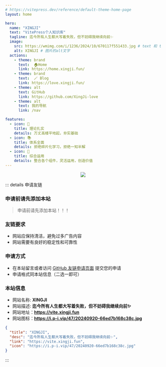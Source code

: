 ```yaml
---
# https://vitepress.dev/reference/default-theme-home-page
layout: home

hero:
  name: "XINGJI"
  text: "VitePress个人知识库"
  tagline: 迄今所有人生都大写着失败，但不妨碍我继续向前✨
  image:
    src: https://wmimg.com/i/1236/2024/10/670117f551433.jpg # text 和 tagline 区域旁的图片
    alt: XINGJI # 图片的alt文字
  actions:
    - theme: brand
      text:  🏠Home
      link: https://home.xingji.fun/
    - theme: brand
      text:  🪄 Blog
      link: https://love.xingji.fun/
    - theme: alt
      text: GitHub
      link: https://github.com/XingJi-love
    - theme: alt
      text: 我的导航
      link: /nav

features:
  - icon: 📝
    title: 理论扎实
    details: 万丈高楼平地起，夯实基础
  - icon: 📚
    title: 体系全面
    details: 拒绝碎片化学习，拒绝一知半解
  - icon: 📜
    title: 综合运用
    details: 整合各个组件，灵活运用，创造价值
---
```


<!-- index.md -->
<HomeUnderline />

<!-- index.md -->
<DataPanel />

<!-- index.md -->
<confetti />

<p align="center">
<img src="https://readme-typing-svg.demolab.com?font=Orbitron&size=25&pause=1000&center=true&vCenter=true&random=false&width=600&lines=Welcome+to+my+VitePress+Blog+page!;I+am+XINGJI+obsessed+with+programming!" />
</p>

<script setup>
import MFriends from './home/MFriends.vue'
</script>

<ClientOnly>
  <MFriends/>
</ClientOnly>

<!-- index.md -->
<!-- <FriendsLinks /> -->

::: details 申请友链

### 申请前请先添加本站

> 申请前请先添加本站！！！

### 友链要求

- 网站应保持清洁，避免过多广告内容
- 网站需要有良好的稳定性和可靠性

### 申请方式

- 在本站留言或者访问 [GitHub 友链申请页面](https://github.com/XingJi-love/Blog-VitePress/issues/2) 提交您的申请
- 申请格式同本站信息（二选一即可）

### 本站信息

- 网站名称: **XINGJI**
- 网站描述: **迄今所有人生都大写着失败，但不妨碍我继续向前✨**
- 网站地址：**<https://vite.xingji.fun>**
- 网站图标：**<https://i.p-i.vip/47/20240920-66ed7b168c38c.jpg>**

```json
{
  "title": "XINGJI",
  "desc": "迄今所有人生都大写着失败，但不妨碍我继续向前✨",
  "link": "https://vite.xingji.fun",
  "icon": "https://i.p-i.vip/47/20240920-66ed7b168c38c.jpg"
}
```

:::


<LoveTimer />


<Carousel :slides="[
  { image: 'https://i.p-i.vip/47/20241108-672d9051e725c.png', alt: '蛇姐' },
  { image: 'https://i.p-i.vip/47/20240920-66ed7ac062c15.jpg', alt: '蛇姐' },
  { image: 'https://i.p-i.vip/47/20240920-66ed7afce263f.jpg', alt: '蛇姐' },
  { image: 'https://i.p-i.vip/47/20240920-66ed9b2fa01f5.jpg', alt: '蛇姐' },
  { image: 'https://i.p-i.vip/47/20240920-66ed9b363be69.jpg', alt: '蛇姐' },
  { image: 'https://i.p-i.vip/47/20241023-6718a82cbb5e2.png', alt: '蛇姐' },
  { image: 'https://i.p-i.vip/47/20241023-6718a8585926b.png', alt: '蛇姐' }
]" 
:interval="3000"
:autoplay="true" 
/>